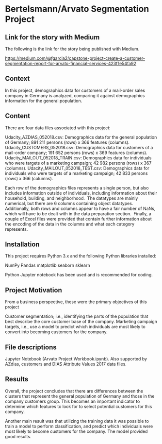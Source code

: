 # Bertelsmann/Arvato Segmentation Project

## Link for the story with Medium 
The following is the link for the story being published with Medium. 

https://medium.com/@fgarcia2/capstone-project-create-a-customer-segmentation-report-for-arvato-financial-services-423f1e54fa92

## Context 
In this project, demographics data for customers of a mail-order sales company in Germany is analyzed, comparing it against demographics information for the general population.

## Content 
There are four data files associated with this project:

Udacity_AZDIAS_052018.csv: Demographics data for the general population of Germany; 891 211 persons (rows) x 366 features (columns).
Udacity_CUSTOMERS_052018.csv: Demographics data for customers of a mail-order company; 191 652 persons (rows) x 369 features (columns).
Udacity_MAILOUT_052018_TRAIN.csv: Demographics data for individuals who were targets of a marketing campaign; 42 982 persons (rows) x 367 (columns).
Udacity_MAILOUT_052018_TEST.csv: Demographics data for individuals who were targets of a marketing campaign; 42 833 persons (rows) x 366 (columns).

Each row of the demographics files represents a single person, but also includes information outside of individuals, including information about their household, building, and neighborhood. 
The datatypes are mainly numerical, but there are 6 columns containing object datatypes. Additionally, both rows and columns appear to have a fair number of NaNs, which will have to be dealt with in the data preparation section. 
Finally, a couple of Excel files were provided that contain further information about the encoding of the data in the columns and what each category represents.

## Installation 
This project requires Python 3.x and the following Python libraries installed:

NumPy Pandas matplotlib seaborn sklearn

Python Jupyter notebook has been used and is recommended for coding.

## Project Motivation 
From a business perspective, these were the primary objectives of this project 

Customer segmentation; i.e., identifying the parts of the population that best describe the core customer base of the company.
Marketing campaign targets, i.e., use a model to predict which individuals are most likely to convert into becoming customers for the company.

## File descriptions 

Jupyter Notebook (Arvato Project Workbook.ipynb). Also supported by AZdias, customers and DIAS Attribute Values 2017 data files. 

## Results 

Overall, the project concludes that there are differences between the clusters that represent the general population of Germany and those in the company customers group. This becomes an important indicator to determine which features to look for to select potential customers for this company. 

Another main result was that utilizing the training data it was possible to train a model to perform classification, and predict which individuals were most likely to become customers for the company. The model provided good results.  


